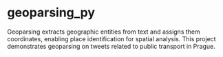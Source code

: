 # geoparsing_py
Geoparsing extracts geographic entities from text and assigns them coordinates, enabling place identification for spatial analysis. This project demonstrates geoparsing on tweets related to public transport in Prague. 
